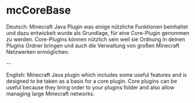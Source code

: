 # mcCoreBase
Deutsch:
Minecraft Java Plugin was einige nützliche  Funktionen beinhaltet und dazu entwickelt wurde als Grundlage, für eine Core-Plugin genommen zu werden. Core-Plugins können nützlich sein weil sie Ordnung in deinen Plugins Ordner bringen und auch die Verwaltung von großen Minecraft Netzwerken ermöglichen.

--

English:
Minecraft Java plugin which includes some useful features and is designed to be taken as a basis for a core plugin. Core plugins can be useful because they bring order to your plugins folder and also allow managing large Minecraft networks.
